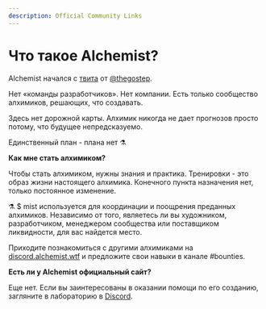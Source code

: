 ```yaml
---
description: Official Community Links
---
```


# Что такое Alchemist?

Alchemist начался с [твита](https://twitter.com/thegostep/status/1358159173440184322?s=20) от [@thegostep](https://twitter.com/thegostep). 

Нет «команды разработчиков». Нет компании. Есть только сообщество алхимиков, решающих, что создавать. 

Здесь нет дорожной карты. Алхимик никогда не дает прогнозов просто потому, что будущее непредсказуемо. 

Единственный план - плана нет ⚗️

**Как мне стать алхимиком?** 

Чтобы стать алхимиком, нужны знания и практика. Тренировки - это образ жизни настоящего алхимика. Конечного пункта назначения нет, только постоянное изменение.

⚗️ $ mist используется для координации и поощрения преданных алхимиков. Независимо от того, являетесь ли вы художником, разработчиком, менеджером сообщества или поставщиком ликвидности, для вас найдется место.

Приходите познакомиться с другими алхимиками на [discord.alchemist.wtf](http://discord.alchemist.wtf) и предложите свои навыки в канале \#bounties.

**Есть ли у Alchemist официальный сайт?** 

Еще нет. Если вы заинтересованы в оказании помощи по его созданию, загляните в лабораторию в [Discord](https://discord.gg/UQB4MwG4c8).

